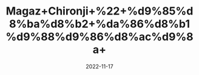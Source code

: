 ---
title: 'Magaz+Chironji+%22+%d9%85%d8%ba%d8%b2+%da%86%d8%b1%d9%88%d9%86%d8%ac%d9%8a+'
date: '2022-11-17' 
metatag: '' 
inventory: '0' 
draft: false 
# meta description 
shortDescripton: 'Charoli+%22+It+is+natural+coolant+and+promotes+Skin+Health.'
description: 'Skin+Care+%d8%b3%da%a9%d9%86+%da%a9%d8%a6%db%8c%d8%b1'
longdescription: ''
tags: ''
brand: ''
subCategory: ''
sellCount: '0'
featured: True
# product Price
price: '150.0'
# Product Short Description
shortDescription: 'Charoli+%22+It+is+natural+coolant+and+promotes+Skin+Health.'
productID: 'F2F8CF67-9B24-ED11-9968-005056B3A416'
type: 'products'
category: 'Skin+Care+%d8%b3%da%a9%d9%86+%da%a9%d8%a6%db%8c%d8%b1' 
thumnailproduct: 'https://eraconnect.blob.core.windows.net/product-images/aminsaddiquidawakhana/F2F8CF67-9B24-ED11-9968-005056B3A416.webp' 
images:
  - image: 'https://eraconnect.blob.core.windows.net/product-images/aminsaddiquidawakhana/F2F8CF67-9B24-ED11-9968-005056B3A416.webp'  
Variants:
---